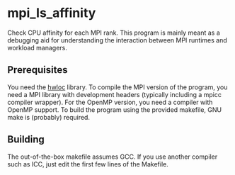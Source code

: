 mpi_ls_affinity
===============

Check CPU affinity for each MPI rank. This program is mainly meant as
a debugging aid for understanding the interaction between MPI runtimes
and workload managers.

Prerequisites
-------------

You need the [hwloc](http://www.open-mpi.org/projects/hwloc/)
library. To compile the MPI version of the program, you need a MPI
library with development headers (typically including a mpicc compiler
wrapper). For the OpenMP version, you need a compiler with OpenMP
support. To build the program using the provided makefile, GNU make is
(probably) required.

Building
--------

The out-of-the-box makefile assumes GCC. If you use another compiler
such as ICC, just edit the first few lines of the Makefile.
